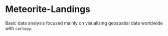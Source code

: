# Meteorite-Landings
Basic data analysis focused mainly on visualizing geospatial data worldwide with <code>cartopy</code>.
